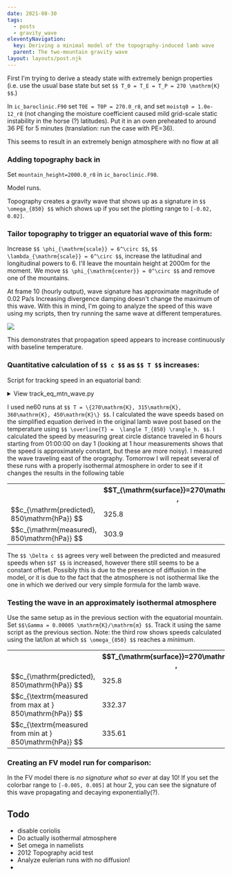 ```yaml
---
date: 2021-08-30
tags:
  - posts
  - gravity_wave
eleventyNavigation:
  key: Deriving a minimal model of the topography-induced lamb wave
  parent: The two-mountain gravity wave
layout: layouts/post.njk
---
```




First I'm trying to derive a steady state with extremely benign properties (i.e. use the usual base state
but set `$$ T_0 = T_E = T_P = 270 \mathrm{K} $$`.)

In `ic_baroclinic.F90` set `T0E = T0P = 270.0_r8`, and set `moistq0 = 1.0e-12_r8` (not changing the moisture coefficient
caused mild grid-scale static instability in the horse (?) latitudes).
Put it in an oven preheated to around 36 PE for 5 minutes (translation: run the case with PE=36).


This seems to result in an extremely benign atmosphere with no flow at all

### Adding topography back in

Set `mountain_height=2000.0_r8` in `ic_baroclinic.F90`.

Model runs.

Topography creates a gravity wave that shows up as a signature in `$$ \omega_{850} $$` which shows up if you set
the plotting range to `[-0.02, 0.02]`.

### Tailor topography to trigger an equatorial wave of this form:

Increase `$$ \phi_{\mathrm{scale}} = 6^\circ $$`, `$$ \lambda_{\mathrm{scale}} = 6^\circ $$`, increase
the latitudinal and longitudinal powers to 6. I'll leave the mountain height at 2000m for the moment. We move 
`$$ \phi_{\mathrm{center}} = 0^\circ $$` and remove one of the mountains.

At frame 10 (hourly output), wave signature has approximate magnitude of 0.02 Pa/s
Increasing divergence damping doesn't change the maximum of this wave. With this in mind, 
I'm going to analyze the speed of this wave using my scripts, then try running the same wave at different
temperatures.

<img class="center medium" src="https://open-lab-notebook-assets.glitch.me/assets/lamb_wave/minimal_model/speed_comparison.png">

This demonstrates that propagation speed appears to increase continuously with baseline temperature.

### Quantitative calculation of `$$ c $$` as `$$ T $$` increases:

Script for tracking speed in an equatorial band:

<details>
<summary>View track_eq_mtn_wave.py</summary>
  
```
import xarray as xr
import numpy as np
import matplotlib.pyplot as plt
import cartopy
import cartopy.crs as ccrs
from os.path import join
from os import makedirs

#fdir = "/nfs/turbo/cjablono2/owhughes/mountain_test_case_netcdf/lamb_wave_minimal_model"
fdir = "/scratch/cjablono_root/cjablono1/owhughes/CESM_ROOT/output/gravity_wave/cesm_2.1.3.ne60_ne60_mg16.FADIAB.gravity_wave.lamb_wave_minimal_model/run"
#fname = "ne30_1h_output.nc"
fnames = ["ne60_isotherm_equatorial_mountain_temp_270.nc",
          "ne60_equatorial_mountain_temp_315.nc",
          "ne60_equatorial_mountain_temp_360.nc",
          "ne60_equatorial_mountain_temp_450.nc"]
times = [x for x in range(4, 12)]

lambda_max = np.zeros((len(fnames), len(times)))
phi_max = np.zeros_like(lambda_max)
tvals = np.zeros(len(fnames))
for find, fname in enumerate(fnames):
        print(fname)
        ds = xr.open_dataset(join(fdir, fname))
        for ind, tind in enumerate(times):
                bounds = [-10, 10, 130 + 10 * tind, 200 + 10 * tind]
                lons = ds['lon']
                lon_mask = np.logical_and(lons > bounds[2], lons < bounds[3])
                lats = ds['lat']
                lat_mask = np.logical_and(lats > bounds[0], lats < bounds[1])
                print(tind)
                omega850 = ds['OMEGA850'][tind*4, :, :]
                omega850 = omega850.where(lat_mask).where(lon_mask)
                res = omega850.argmax(dim=("lat", "lon"))
                latmax = (omega850.lat[res['lat']].values)
                lonmax = (omega850.lon[res['lon']].values)
                lambda_max[find, ind] = lonmax
                phi_max[find, ind] = latmax
                plt.figure()
                ax = plt.axes(projection=ccrs.PlateCarree())
                plt.contourf(lons.where(lon_mask), lats.where(lat_mask), omega850,
                        transform=ccrs.PlateCarree())
                plt.text(lonmax, latmax, 'Max',c="white",
                        horizontalalignment='center',
                        transform=ccrs.PlateCarree())
                makedirs("figures", exist_ok=True)
                plt.savefig(f"figures/{find}_{tind}_omega.pdf")
                plt.close()
        tvals[find] = ds.isel(indexers={"time": [0]})["T850"].where(lat_mask).where(lon_mask).mean()





a = 6371e3 #km
dt = 60 * 60 
gamma = 1003/(1003 - 287.3)
Rd = 287.3


lambda_max = np.deg2rad(lambda_max)
phi_max = np.deg2rad(phi_max)
print("predicted speeds: ")
compute = np.sqrt(gamma * tvals * Rd)
print(compute)


gc = a * np.arccos(np.sin(phi_max[:, 1:]) * np.sin(phi_max[:, :-1]) + np.cos(phi_max[:, 1:]) * np.cos(phi_max[:, :-1]) * np.cos(lambda_max[:, 1:] - lambda_max[:, :-1]))
gc_one = a * np.arccos(np.sin(phi_max[:,  1]) * np.sin(phi_max[:,  7]) + np.cos(phi_max[:,  1]) * np.cos(phi_max[:,  7]) * np.cos(lambda_max[:,  1] - lambda_max[:,  7]))
print("calculated speeds: ")
print(gc/dt)
print(gc_one/(6 * dt))
  
```
  
  
</details>

I used ne60 runs at `$$ T = \{270\mathrm{K}, 315\mathrm{K}, 360\mathrm{K}, 450\mathrm{K}\} $$`.
I calculated the wave speeds based on the simplified equation derived in the original lamb wave post
based on the temperature using `$$ \overline{T} =  \langle T_{850} \rangle_h. $$`. I calculated the speed by
measuring great circle distance traveled in 6 hours starting from 01:00:00 on day 1 (looking at 1 hour measurements shows that 
the speed is approximately constant, but these are more noisy). I measured the wave traveling east of the orography.
Tomorrow I will repeat several of these runs with a properly isothermal atmosphere in order to see if it changes the results in the
following table

<table class="eqn">
  <tr>
    <th></th>
  <th>
    $$T_{\mathrm{surface}}=270\mathrm{K}$$ ,
  </th>
  <th>
    $$T_{\mathrm{surface}}=315\mathrm{K}$$ ,
  </th>
  <th>
    $$T_{\mathrm{surface}}=360\mathrm{K}$$ 
  </th>
  <th>
    $$T_{\mathrm{surface}}=450\mathrm{K}$$ 
  </th>
  </tr>
  <tr>
    <td> $$c_{\mathrm{predicted}, 850\mathrm{hPa}} $$</td> <td>325.8 </td> <td>352.0</td>  <td>376.3 </td> <td>420.7</td>
  </tr>
  <tr>
    <td> $$c_{\mathrm{measured}, 850\mathrm{hPa}}  $$</td> <td>303.9 </td> <td> 323.95 </td> <td> 345.67 </td> <td> 385.49 </td>
  </tr>
</table>

The `$$ \Delta c $$` agrees very well between the predicted and measured speeds when `$$T $$` is increased,
however there still seems to be a constant offset. Possibly this is due to the presence of diffusion in 
the model, or it is due to the fact that the atmosphere is not isothermal like the one in
which we derived our very simple formula for the lamb wave.





### Testing the wave in an approximately isothermal atmosphere

Use the same setup as in the previous section with the equatorial mountain. Set `$$\Gamma = 0.00005 \mathrm{K}/\mathrm{m} $$`.
Track it using the same script as the previous section. Note: the third row shows
  speeds calculated using the lat/lon at which `$$ \omega_{850} $$` reaches a _minimum_.

<table class="eqn">
  <tr>
    <th></th>
  <th>
    $$T_{\mathrm{surface}}=270\mathrm{K}$$ ,
  </th>
  <th>
    $$T_{\mathrm{surface}}=315\mathrm{K}$$ ,
  </th>
  <th>
    $$T_{\mathrm{surface}}=360\mathrm{K}$$ 
  </th>
  </tr>
  <tr>
    <td> $$c_{\mathrm{predicted}, 850\mathrm{hPa}} $$</td> <td>325.8 </td> <td>352.0</td>  <td>380.67 </td> <td>403.76</td>
  </tr>
  <tr>
    <td> $$c_{\textrm{measured from max at } 850\mathrm{hPa}}  $$</td> <td>332.37 </td> <td> 351.12 </td> <td> 372.83 </td> <td> 394.95 </td>
  </tr>
  <tr>
    <td> $$c_{\textrm{measured from min at } 850\mathrm{hPa}}  $$</td> <td>335.61</td> <td> 355.75 </td> <td> 372.83 </td> <td> 400.15 </td>
  </tr>
</table>
  


  
  
### Creating an FV model run for comparison:

In the FV model there is _no signature what so ever_ at day 10! If you set the colorbar range
to `[-0.005, 0.005]` at hour 2, you can see the signature of this wave propagating and decaying 
exponentially(?).

  
  
## Todo
  * disable coriolis
  * Do actually isothermal atmosphere
  * Set omega in namelists
  * 2012 Topography acid test
  * Analyze eulerian runs with no diffusion!
  * 
